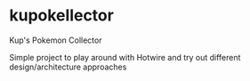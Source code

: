 # kupokellector
Kup's Pokemon Collector

Simple project to play around with Hotwire and try out different design/architecture approaches
